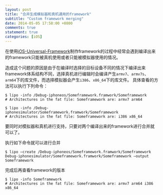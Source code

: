```yaml
---
layout: post
title: "合并生成模拟器和真机通用的framework"
subtitle: "Custom framework merging"
date: 2014-05-05 17:58:00 +0800
comments: true
statement: true
categories: [iOS]
---
```


在使用[iOS-Universal-Framework](https://github.com/kstenerud/iOS-Universal-Framework)制作framework的过程中经常会遇到编译出来的framework只能被真机使用或者只能被模拟器使用的情况。

造成这个问题的原因是由于在编译时选择的目标设备不同的情况下编译出来framework体系结构不同，选择真机进行编辑时会编译产生`armv7`、`armv7s`、`arm64`下的库文件，而选择模拟器会产生`i386`、`x86_64`下的库文件。
具体查看的方法可以执行下列命令：

```
$ lipo -info /Debug-iphoneos/Someframework.framwork/Someframework
# Architectures in the fat file: Someframework are: armv7 arm64 

$ lipo -info /Debug-iphonesimulator/Someframework.framwork/Someframework
# Architectures in the fat file: Someframework are: i386 x86_64 

```


要同时对模拟器和真机进行支持，只要对两个编译出来的framework进行合并就可以了。

执行如下命令就可以进行合并

```
$ lipo –create /Debug-iphoneos/Someframework.framwork/Someframework Debug-iphonesimulator/Someframework.framwork/Someframework –output Someframework
```

完成后再查看framework的版本

```
$ lipo -info Someframework
# Architectures in the fat file: Someframework are: armv7 arm64 i386 x86_64
```